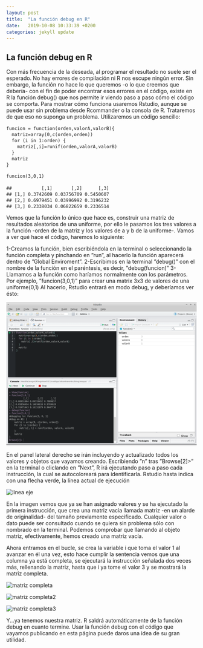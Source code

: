 ```yaml
---
layout: post
title:  "La función debug en R"
date:   2019-10-08 10:33:39 +0200
categories: jekyll update
---
```


## La función debug en R

Con más frecuencia de la deseada, al programar el resultado no suele ser el
esperado. No hay errores de compilación ni R nos escupe ningún error. Sin
embargo, la función no hace lo que queremos -o lo que creemos que debería- con
el fin de poder encontrar esos errores en el código, existe en R la función
debug() que nos permite ir viendo paso a paso cómo el código se comporta. Para
mostrar cómo funciona usaremos Rstudio, aunque se puede usar sin problema desde
Rcommander o la consola de R. Trataremos de que eso no suponga un problema.
Utilizaremos un código sencillo:

```{r}
funcion = function(orden,valorA,valorB){
  matriz=array(0,c(orden,orden))
  for (i in 1:orden) {
    matriz[,i]=runif(orden,valorA,valorB)
  }
  matriz
}
```

```{r}
funcion(3,0,1)

##           [,1]       [,2]      [,3]
## [1,] 0.3742609 0.03756709 0.5450607
## [2,] 0.6979451 0.03996992 0.3196232
## [3,] 0.2338034 0.06822659 0.2336514
```

Vemos que la función lo único que hace es, construir una matriz de resultados
aleatorios de una uniforme, por ello le pasamos los tres valores a la función
-orden de la matriz y los valores de a y b de la uniforme-. Vamos a ver qué
hace el código, haremos lo siguiente:

1-Creamos la función, bien escribiéndola en la terminal o seleccionando la
función completa y pinchando en ”run”, al hacerlo la función aparecerá dentro
de ”Global Enviroment”.
2-Escribimos en la terminal ”debug()” con el nombre de la función en el
paréntesis, es decir, ”debug(funcion)”
3-Llamamos a la función como haríamos normalmente con los parámetros. Por
ejemplo, ”funcion(3,0,1)” para crear una matrix 3x3 de valores de una
uniforme(0,1) Al hacerlo, Rstudio entrará en modo debug, y deberíamos ver
ésto:

![modo debug](/docs/assets/images/1.png)

En el panel lateral derecho se irán incluyendo y actualizado todos los valores
y objetos que vayamos creando. Escribiendo ”n” tras ”Browse[2]&gt;” en la
terminal o cliclando en ”Next”, R irá ejecutando paso a paso cada instrucción,
la cual se autocoloreará para identificarla. Rstudio hasta indica con una
flecha verde, la línea actual de ejecución

![linea eje](/laestadisticanomuerde/assets/2.png)

En la imagen vemos que ya se han asignado valores y se ha ejecutado la primera
instrucción, que crea una matriz vacia llamada matriz -en un alarde de
originalidad- del tamaño previamente especificado. Cualquier valor o dato puede
ser consultado cuando se quiera sin problema sólo con nombrado en la terminal.
Podemos comprobar que llamando al objeto matriz, efectivamente, hemos creado
una
matriz vacía.

Ahora entramos en el bucle, se crea la variable i que toma el valor 1 al avanzar
en él una vez, esto hace cumplir la sentencia vemos que una columna ya está
completa, se ejecutará la instrucción señalada dos veces más, rellenando la
matriz, hasta que i ya tome el valor 3 y se mostrará la matriz completa.

![matriz completa](/laestadisticanomuerde/images/assets/3.png)

![matriz completa2](/laestadisticanomuerde/images/assets/4.png)

![matriz completa3](/laestadisticanomuerde/images/assets/5.png)

Y...ya tenemos nuestra matriz. R saldrá automáticamente de la función debug en
cuanto termine. Usar la función debug con el código que vayamos publicando en
esta página puede daros una idea de su gran utilidad.
